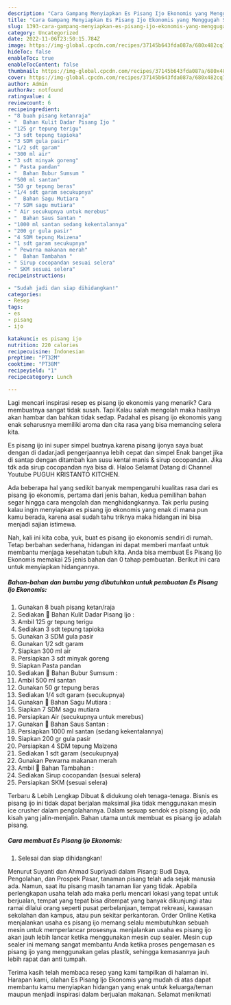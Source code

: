 ```yaml
---
description: "Cara Gampang Menyiapkan Es Pisang Ijo Ekonomis yang Menggugah Selera, Buat Buka Puasa Menggugah Selera"
title: "Cara Gampang Menyiapkan Es Pisang Ijo Ekonomis yang Menggugah Selera, Buat Buka Puasa Menggugah Selera"
slug: 1393-cara-gampang-menyiapkan-es-pisang-ijo-ekonomis-yang-menggugah-selera-buat-buka-puasa-menggugah-selera
category: Uncategorized
date: 2022-11-06T23:50:15.784Z
image: https://img-global.cpcdn.com/recipes/37145b643fda087a/680x482cq70/es-pisang-ijo-ekonomis-foto-resep-utama.jpg
hideToc: false
enableToc: true
enableTocContent: false
thumbnail: https://img-global.cpcdn.com/recipes/37145b643fda087a/680x482cq70/es-pisang-ijo-ekonomis-foto-resep-utama.jpg
cover: https://img-global.cpcdn.com/recipes/37145b643fda087a/680x482cq70/es-pisang-ijo-ekonomis-foto-resep-utama.jpg
author: Admin
authorAv: notfound
ratingvalue: 4
reviewcount: 6
recipeingredient:
- "8 buah pisang ketanraja"
- "  Bahan Kulit Dadar Pisang Ijo "
- "125 gr tepung terigu"
- "3 sdt tepung tapioka"
- "3 SDM gula pasir"
- "1/2 sdt garam"
- "300 ml air"
- "3 sdt minyak goreng"
- " Pasta pandan"
- "  Bahan Bubur Sumsum "
- "500 ml santan"
- "50 gr tepung beras"
- "1/4 sdt garam secukupnya"
- "  Bahan Sagu Mutiara "
- "7 SDM sagu mutiara"
- " Air secukupnya untuk merebus"
- "  Bahan Saus Santan "
- "1000 ml santan sedang kekentalannya"
- "200 gr gula pasir"
- "4 SDM tepung Maizena"
- "1 sdt garam secukupnya"
- " Pewarna makanan merah"
- "  Bahan Tambahan "
- " Sirup cocopandan sesuai selera"
- " SKM sesuai selera"
recipeinstructions:

- "Sudah jadi dan siap dihidangkan!"
categories:
- Resep
tags:
- es
- pisang
- ijo

katakunci: es pisang ijo 
nutrition: 220 calories
recipecuisine: Indonesian
preptime: "PT32M"
cooktime: "PT38M"
recipeyield: "1"
recipecategory: Lunch

---
```



Lagi mencari inspirasi resep es pisang ijo ekonomis yang menarik? Cara membuatnya sangat tidak susah. Tapi Kalau salah mengolah maka hasilnya akan hambar dan bahkan tidak sedap. Padahal es pisang ijo ekonomis yang enak seharusnya memiliki aroma dan cita rasa yang bisa memancing selera kita.


Es pisang ijo ini super simpel buatnya.karena pisang ijonya saya buat dengan di dadar.jadi pengerjaannya lebih cepat dan simpel Enak banget jika di santap dengan ditambah kan susu kental manis &amp; sirup cocopandan. Jika tdk ada sirup cocopandan nya bisa di. Haloo Selamat Datang di Channel Youtube PUGUH KRISTANTO KITCHEN.

Ada beberapa hal yang sedikit banyak mempengaruhi kualitas rasa dari es pisang ijo ekonomis, pertama dari jenis bahan, kedua pemilihan bahan segar hingga cara mengolah dan menghidangkannya. Tak perlu pusing kalau ingin menyiapkan es pisang ijo ekonomis yang enak di mana pun kamu berada, karena asal sudah tahu triknya maka hidangan ini bisa menjadi sajian istimewa.


Nah, kali ini kita coba, yuk, buat es pisang ijo ekonomis sendiri di rumah. Tetap berbahan sederhana, hidangan ini dapat memberi manfaat untuk membantu menjaga kesehatan tubuh kita. Anda bisa membuat Es Pisang Ijo Ekonomis memakai 25 jenis bahan dan 0 tahap pembuatan. Berikut ini cara untuk menyiapkan hidangannya.

<!--inarticleads1-->

##### Bahan-bahan dan bumbu yang dibutuhkan untuk pembuatan Es Pisang Ijo Ekonomis:

1. Gunakan 8 buah pisang ketan/raja
1. Sediakan  🍒 Bahan Kulit Dadar Pisang Ijo :
1. Ambil 125 gr tepung terigu
1. Sediakan 3 sdt tepung tapioka
1. Gunakan 3 SDM gula pasir
1. Gunakan 1/2 sdt garam
1. Siapkan 300 ml air
1. Persiapkan 3 sdt minyak goreng
1. Siapkan  Pasta pandan
1. Sediakan  🍒 Bahan Bubur Sumsum :
1. Ambil 500 ml santan
1. Gunakan 50 gr tepung beras
1. Sediakan 1/4 sdt garam (secukupnya)
1. Gunakan  🍒 Bahan Sagu Mutiara :
1. Siapkan 7 SDM sagu mutiara
1. Persiapkan  Air (secukupnya untuk merebus)
1. Gunakan  🍒 Bahan Saus Santan :
1. Persiapkan 1000 ml santan (sedang kekentalannya)
1. Siapkan 200 gr gula pasir
1. Persiapkan 4 SDM tepung Maizena
1. Sediakan 1 sdt garam (secukupnya)
1. Gunakan  Pewarna makanan merah
1. Ambil  🍒 Bahan Tambahan :
1. Sediakan  Sirup cocopandan (sesuai selera)
1. Persiapkan  SKM (sesuai selera)


Terbaru &amp; Lebih Lengkap Dibuat &amp; didukung oleh tenaga-tenaga. Bisnis es pisang ijo ini tidak dapat berjalan maksimal jika tidak menggunakan mesin ice crusher dalam pengolahannya. Dalam sesuap sendok es pisang ijo, ada kisah yang jalin-menjalin. Bahan utama untuk membuat es pisang ijo adalah pisang. 

<!--inarticleads2-->

##### Cara membuat Es Pisang Ijo Ekonomis:


1. Selesai dan siap dihidangkan!

Menurut Suyanti dan Ahmad Supriyadi dalam Pisang: Budi Daya, Pengolahan, dan Prospek Pasar, tanaman pisang telah ada sejak manusia ada. Namun, saat itu pisang masih tanaman liar yang tidak. Apabila perlengkapan usaha telah ada maka perlu mencari lokasi yang tepat untuk berjualan, tempat yang tepat bisa ditempat yang banyak dikunjungi atau ramai dilalui orang seperti pusat perbelanjaan, tempat rekreasi, kawasan sekolahan dan kampus, atau pun sekitar perkantoran. Order Online Ketika menjalankan usaha es pisang ijo memang selalu membutuhkan sebuah mesin untuk memperlancar prosesnya. menjalankan usaha es pisang ijo akan jauh lebih lancar ketika menggunakan mesin cup sealer. Mesin cup sealer ini memang sangat membantu Anda ketika proses pengemasan es pisang ijo yang menggunakan gelas plastik, sehingga kemasannya jauh lebih rapat dan anti tumpah. 

Terima kasih telah membaca resep yang kami tampilkan di halaman ini. Harapan kami, olahan Es Pisang Ijo Ekonomis yang mudah di atas dapat membantu kamu menyiapkan hidangan yang enak untuk keluarga/teman maupun menjadi inspirasi dalam berjualan makanan. Selamat menikmati

